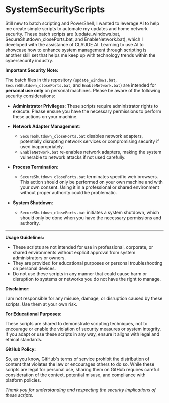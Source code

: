 # SystemSecurityScripts

Still new to batch scripting and PowerShell, I wanted to leverage AI to help me create simple scripts to automate my updates and home network security. These batch scripts are (update_windows.bat, SecureShutdown_closePorts.bat, and EnableNetwork.bat), which I developed with the assistance of CLAUDE AI. Learning to use AI to showcase how to enhance system management through scripting is another skill set that helps me keep up with technology trends within the cybersecurity industry. 

**Important Security Note:**

The batch files in this repository (`update_windows.bat`, `SecureShutdown_closePorts.bat`, and `EnableNetwork.bat`) are intended for **personal use only** on personal machines. Please be aware of the following security considerations:

- **Administrator Privileges**: These scripts require administrator rights to execute. Please ensure you have the necessary permissions to perform these actions on your machine.

- **Network Adapter Management**: 
  - `SecureShutdown_closePorts.bat` disables network adapters, potentially disrupting network services or compromising security if used inappropriately. 
  - `EnableNetwork.bat` re-enables network adapters, making the system vulnerable to network attacks if not used carefully. 

- **Process Termination**: 
  - `SecureShutdown_closePorts.bat` terminates specific web browsers. This action should only be performed on your own machine and with your own consent. Using it in a professional or shared environment without proper authority could be problematic.

- **System Shutdown**: 
  - `SecureShutdown_closePorts.bat` initiates a system shutdown, which should only be done when you have the necessary permissions and authority.





---------------------------------
**Usage Guidelines:**

- These scripts are not intended for use in professional, corporate, or shared environments without explicit approval from system administrators or owners.
- They are provided for educational purposes or personal troubleshooting on personal devices.
- Do not use these scripts in any manner that could cause harm or disruption to systems or networks you do not have the right to manage.

**Disclaimer:**

I am not responsible for any misuse, damage, or disruption caused by these scripts. Use them at your own risk.


**For Educational Purposes:**

These scripts are shared to demonstrate scripting techniques, not to encourage or enable the violation of security measures or system integrity. If you adapt or use these scripts in any way, ensure it aligns with legal and ethical standards.

**GitHub Policy:**

So, as you know, GitHub's terms of service prohibit the distribution of content that violates the law or encourages others to do so. While these scripts are legal for personal use, sharing them on GitHub requires careful consideration of the context, potential misuse, and compliance with platform policies.

*Thank you for understanding and respecting the security implications of these scripts.*
